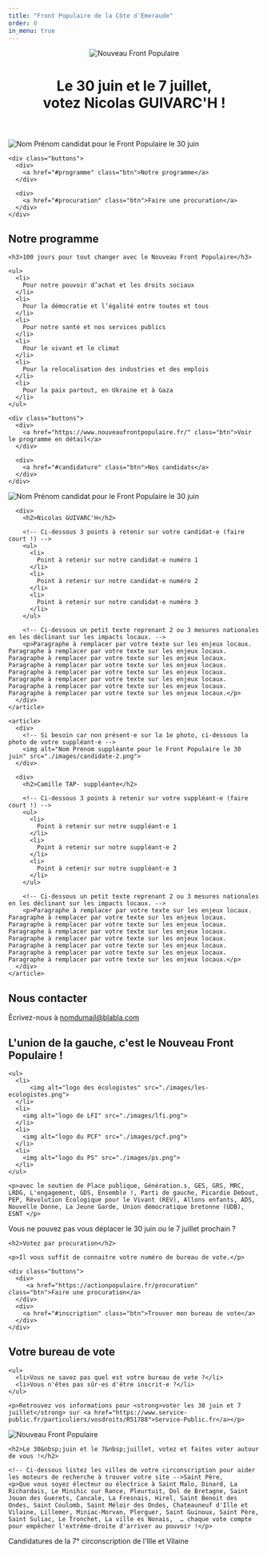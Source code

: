 ```yaml
---
title: "Front Populaire de la Côte d'Emeraude"
order: 0
in_menu: true
---
```

<header>
  <div>
    <img src="./images/logo-NFP.png" alt="Nouveau Front Populaire" />
  </div>

  <div>
    <h1>Le 30 juin et le 7 juillet, <br />votez Nicolas GUIVARC'H !</h1>
  </div>
</header>

<section class="entete">
  <div>
    <img alt="Nom Prénom candidat pour le Front Populaire le 30 juin" src="./images/candidate-1.png">

    <div class="buttons">
      <div>
        <a href="#programme" class="btn">Notre programme</a>
      </div>

      <div>
        <a href="#procuration" class="btn">Faire une procuration</a>
      </div>
    </div>
  </div>
</section>

<section id="programme">
  <div>
    <h2>Notre programme</h2>

    <h3>100 jours pour tout changer avec le Nouveau Front Populaire</h3>

    <ul>
      <li>
        Pour notre pouvoir d’achat et les droits sociaux
      </li>
      <li>
        Pour la démocratie et l’égalité entre toutes et tous
      </li>
      <li>
        Pour notre santé et nos services publics
      </li>
      <li>
        Pour le vivant et le climat
      </li>
      <li>
        Pour la relocalisation des industries et des emplois
      </li>
      <li>
        Pour la paix partout, en Ukraine et à Gaza
      </li>
    </ul>

    <div class="buttons">
      <div>
        <a href="https://www.nouveaufrontpopulaire.fr/" class="btn">Voir le programme en détail</a>
      </div>

      <div>
        <a href="#candidature" class="btn">Nos candidats</a>
      </div>
    </div>
  </div>
</section>

<section id="candidature">
  <div>
    <article>
      <div>
        <!-- Ci-dessous la photo de votre candidat·e -->
        <img alt="Nom Prénom candidat pour le Front Populaire le 30 juin" src="./images/candidate-1.png">
      </div>

      <div>
        <h2>Nicolas GUIVARC'H</h2>

        <!-- Ci-dessous 3 points à retenir sur votre candidat·e (faire court !) -->
        <ul>
          <li>
            Point à retenir sur notre candidat·e numéro 1
          </li>
          <li>
            Point à retenir sur notre candidat·e numéro 2
          </li>
          <li>
            Point à retenir sur notre candidat·e numéro 3
          </li>
        </ul>
      
        <!-- Ci-dessous un petit texte reprenant 2 ou 3 mesures nationales en les déclinant sur les impacts locaux. -->
        <p>Paragraphe à remplacer par votre texte sur les enjeux locaux. Paragraphe à remplacer par votre texte sur les enjeux locaux. Paragraphe à remplacer par votre texte sur les enjeux locaux. Paragraphe à remplacer par votre texte sur les enjeux locaux. Paragraphe à remplacer par votre texte sur les enjeux locaux. Paragraphe à remplacer par votre texte sur les enjeux locaux. Paragraphe à remplacer par votre texte sur les enjeux locaux. Paragraphe à remplacer par votre texte sur les enjeux locaux.</p>
      </div>
    </article>
  
    <article>
      <div>
        <!-- Si besoin car non présent·e sur la 1e photo, ci-dessous la photo de votre suppléant·e -->
        <img alt="Nom Prénom suppléante pour le Front Populaire le 30 juin" src="./images/candidate-2.png">
      </div>

      <div>
        <h2>Camille TAP- suppléante</h2>

        <!-- Ci-dessous 3 points à retenir sur votre suppléant·e (faire court !) -->
        <ul>
          <li>
            Point à retenir sur notre suppléant·e 1
          </li>
          <li>
            Point à retenir sur notre suppléant·e 2
          </li>
          <li>
            Point à retenir sur notre suppléant·e 3
          </li>
        </ul>

        <!-- Ci-dessous un petit texte reprenant 2 ou 3 mesures nationales en les déclinant sur les impacts locaux. -->
        <p>Paragraphe à remplacer par votre texte sur les enjeux locaux. Paragraphe à remplacer par votre texte sur les enjeux locaux. Paragraphe à remplacer par votre texte sur les enjeux locaux. Paragraphe à remplacer par votre texte sur les enjeux locaux. Paragraphe à remplacer par votre texte sur les enjeux locaux. Paragraphe à remplacer par votre texte sur les enjeux locaux. Paragraphe à remplacer par votre texte sur les enjeux locaux. Paragraphe à remplacer par votre texte sur les enjeux locaux.</p>
      </div>
    </article>
  </div>
</section>

<section class="contact">
  <div>
    <h2>Nous contacter</h2>
    <p>Écrivez-nous à <a href="mailto:nomdumail@blabla.com">nomdumail@blabla.com</a></p>
  </div>
</section>

<section class="logos_partis">
  <div>
    <h2>L'union de la gauche, c'est le Nouveau Front Populaire !</h2>

    <ul>
      <li>
          <img alt="logo des écologistes" src="./images/les-ecologistes.png">
      </li>
      <li>
        <img alt="logo de LFI" src="./images/lfi.png">
      </li>
      <li>
        <img alt="logo du PCF" src="./images/pcf.png">
      </li>
      <li>
        <img alt="logo du PS" src="./images/ps.png">
      </li>
    </ul>

    <p>avec le soutien de Place publique, Génération.s, GES, GRS, MRC, LRDG, L'engagement, GDS, Ensemble !, Parti de gauche, Picardie Debout, PEP, Révolution Écologique pour le Vivant (REV), Allons enfants, ADS, Nouvelle Donne, La Jeune Garde, Union démocratique bretonne (UDB), ESNT </p>
  </div>
</section>

<section id="procuration">
  <div>
    <p>Vous ne pouvez pas vous déplacer le 30&nbsp;juin ou le 7&nbsp;juillet prochain ?</p>
  
    <h2>Votez par procuration</h2>
  
    <p>Il vous suffit de connaitre votre numéro de bureau de vote.</p>

    <div class="buttons">
      <div>
         <a href="https://actionpopulaire.fr/procuration" class="btn">Faire une procuration</a>
      </div>
      <div>
        <a href="#inscription" class="btn">Trouver mon bureau de vote</a>
      </div>
    </div>
  </div>
</section>

<section id="inscription">
  <div>
    <h2>Votre bureau de vote</h2>

    <ul>
      <li>Vous ne savez pas quel est votre bureau de vote ?</li>
      <li>Vous n'êtes pas sûr·es d'être inscrit·e ?</li>
    </ul>

    <p>Retrouvez vos informations pour <strong>voter les 30 juin et 7 juillet</strong> sur <a href="https://www.service-public.fr/particuliers/vosdroits/R51788">Service-Public.fr</a></p>
  </div>
</section>

<section class="villes">
  <div>
    <img src="./images/logo-NFP-rouge.png" alt="Nouveau Front Populaire">
    
    <h2>Le 30&nbsp;juin et le 7&nbsp;juillet, votez et faites voter autour de vous !</h2>
    
    <!-- Ci-dessous listez les villes de votre circonscription pour aider les moteurs de recherche à trouver votre site -->Saint Père, 
    <p>Que vous soyez électeur ou électrice à Saint Malo, Dinard, La Richardais, Le Minihic sur Rance, Pleurtuit, Dol de Bretagne, Saint Jouan des Guerets, Cancale, La Fresnais, Hirel, Saint Benoit des Ondes, Saint Coulomb, Saint Méloir des Ondes, Chateauneuf d'Ille et Vilaine, Lillemer, Miniac-Morvan, Plerguer, Saint Guinoux, Saint Père, Saint Suliac, Le Tronchet, La ville ès Nonais,  … chaque vote compte pour empêcher l'extrême-droite d'arriver au pouvoir !</p>
  </div>
</section>

<section class="footer">
    Candidatures de la 7° circonscription de l'Ille et Vilaine
</section> 